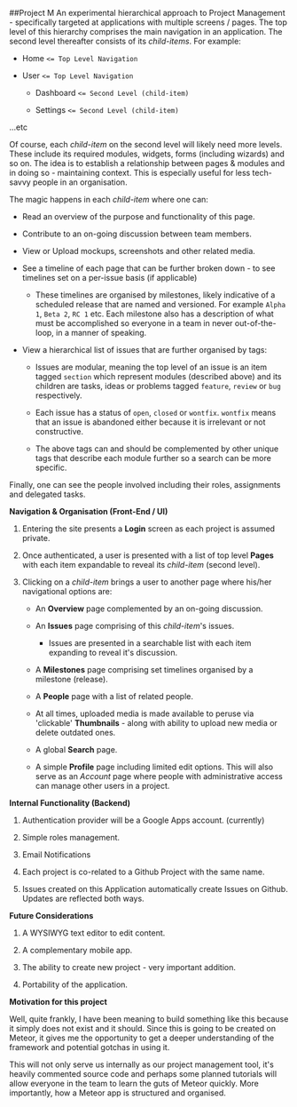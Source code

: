 ##Project M 
An experimental hierarchical approach to Project Management - specifically targeted at applications with multiple screens / pages. The top level of this hierarchy comprises the main navigation in an application. The second level thereafter consists of its *child-items*. For example:

* Home `<= Top Level Navigation`

* User  `<= Top Level Navigation`

    * Dashboard `<= Second Level (child-item)`

    * Settings `<= Second Level (child-item)`

...etc

Of course, each *child-item* on the second level will likely need more levels. These include its required modules, widgets, forms (including wizards) and so on. The idea is to establish a relationship between pages &  modules and in doing so - maintaining context. This is especially useful for less tech-savvy people in an organisation.

The magic happens in each *child-item* where one can:

* Read an overview of the purpose and functionality of this page.

* Contribute to an on-going discussion between team members.

* View or Upload mockups, screenshots and other related media.

* See a timeline of each page that can be further broken down - to see timelines set on a per-issue basis (if applicable) 

    * These timelines are organised by milestones, likely indicative of a scheduled release that are named and versioned. For example `Alpha 1`, `Beta 2`, `RC 1` etc. Each milestone also has a description of what must be accomplished so everyone in a team in never out-of-the-loop, in a manner of speaking.

* View a hierarchical list of issues that are further organised by tags:

    * Issues are modular, meaning the top level of an issue is an item tagged `section` which represent modules (described above) and its children are tasks, ideas or problems tagged `feature`, `review` or `bug` respectively.

    * Each issue has a status of `open`, `closed` or `wontfix`. `wontfix` means that an issue is abandoned either because it is irrelevant or not constructive.

    * The above tags can and should be complemented by other unique tags that describe each module further so a search can be more specific.


Finally, one can see the people involved including their roles, assignments and delegated tasks.



**Navigation & Organisation (Front-End / UI)**

1. Entering the site presents a **Login** screen as each project is assumed private.

2. Once authenticated, a user is presented with a list of top level **Pages** with each item expandable to reveal its *child-item* (second level).

3. Clicking on a *child-item* brings a user to another page where his/her navigational options are:

    * An **Overview** page complemented by an on-going discussion. 

    * An **Issues** page comprising of this *child-item*'s issues.

        * Issues are presented in a searchable list with each item expanding to reveal it's discussion.

    * A **Milestones** page comprising set timelines organised by a milestone (release).

    * A **People** page with a list of related people.
     
    * At all times, uploaded media is made available to peruse via 'clickable' **Thumbnails** - along with ability to upload new media or delete outdated ones.

    * A global **Search** page.

    * A simple **Profile** page including limited edit options. This will also serve as an *Account* page where people with administrative access can manage other users in a project.


**Internal Functionality (Backend)**

1. Authentication provider will be a Google Apps account. (currently)

2. Simple roles management.

3. Email Notifications

4. Each project is co-related to a Github Project with the same name.

5. Issues created on this Application automatically create Issues on Github. Updates are reflected both ways.

**Future Considerations**

1. A WYSIWYG text editor to edit content.

2. A complementary mobile app.

3. The ability to create new project - very important addition.

4. Portability of the application.


**Motivation for this project**

Well, quite frankly, I have been meaning to build something like this because it simply does not exist and it should. Since this is going to be created on Meteor, it gives me the opportunity to get a deeper understanding of the framework and potential gotchas in using it.

This will not only serve us internally as our project management tool, it's heavily commented source code and perhaps some planned tutorials will allow everyone in the team to learn the guts of Meteor quickly. More importantly, how a Meteor app is structured and organised.
